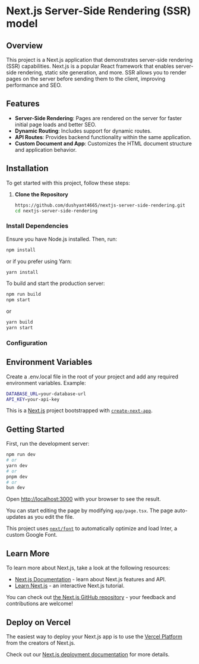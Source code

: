 # Next.js Server-Side Rendering (SSR) model

## Overview

This project is a Next.js application that demonstrates server-side rendering (SSR) capabilities. Next.js is a popular React framework that enables server-side rendering, static site generation, and more. SSR allows you to render pages on the server before sending them to the client, improving performance and SEO.

## Features

- **Server-Side Rendering**: Pages are rendered on the server for faster initial page loads and better SEO.
- **Dynamic Routing**: Includes support for dynamic routes.
- **API Routes**: Provides backend functionality within the same application.
- **Custom Document and App**: Customizes the HTML document structure and application behavior.

## Installation

To get started with this project, follow these steps:

1. **Clone the Repository**

   ```bash
   https://github.com/dushyant4665/nextjs-server-side-rendering.git
   cd nextjs-server-side-rendering


### Install Dependencies

Ensure you have Node.js installed. Then, run:
```bash
npm install
````

or if you prefer using Yarn:
```bash
yarn install
```
To build and start the production server:

```bash
npm run build
npm start
```

or

```bash
yarn build
yarn start
```

### Configuration
## Environment Variables

Create a .env.local file in the root of your project and add any required environment variables. Example:

```bash
DATABASE_URL=your-database-url
API_KEY=your-api-key
```



























This is a [Next.js](https://nextjs.org/) project bootstrapped with [`create-next-app`](https://github.com/vercel/next.js/tree/canary/packages/create-next-app).

## Getting Started

First, run the development server:

```bash
npm run dev
# or
yarn dev
# or
pnpm dev
# or
bun dev
```

Open [http://localhost:3000](http://localhost:3000) with your browser to see the result.

You can start editing the page by modifying `app/page.tsx`. The page auto-updates as you edit the file.

This project uses [`next/font`](https://nextjs.org/docs/basic-features/font-optimization) to automatically optimize and load Inter, a custom Google Font.

## Learn More

To learn more about Next.js, take a look at the following resources:

- [Next.js Documentation](https://nextjs.org/docs) - learn about Next.js features and API.
- [Learn Next.js](https://nextjs.org/learn) - an interactive Next.js tutorial.

You can check out [the Next.js GitHub repository](https://github.com/vercel/next.js/) - your feedback and contributions are welcome!

## Deploy on Vercel

The easiest way to deploy your Next.js app is to use the [Vercel Platform](https://vercel.com/new?utm_medium=default-template&filter=next.js&utm_source=create-next-app&utm_campaign=create-next-app-readme) from the creators of Next.js.

Check out our [Next.js deployment documentation](https://nextjs.org/docs/deployment) for more details.
